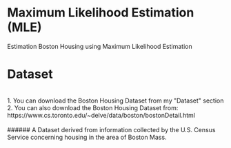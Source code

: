 #  Maximum Likelihood Estimation (MLE)
Estimation Boston Housing using Maximum Likelihood Estimation 


# Dataset
<br /> 
1. You can download the Boston Housing Dataset from my "Dataset" section 
<br /> 
 2. You can also download the Boston Housing Dataset from: https://www.cs.toronto.edu/~delve/data/boston/bostonDetail.html
<br /> <br /> 
###### A Dataset derived from information collected by the U.S. Census Service concerning housing in the area of Boston Mass.
